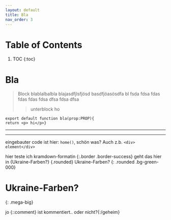 ```yaml
---
layout: default
title: Bla
nav_order: 3
---
```

# Table of Contents
1. TOC
{:toc}

# Bla

> Block blablalbalbla
> blajasdfjlsfjösd
> basdfjöasösdfa
> bl  fsda fdsa fdas fdas fdas fdsa dfsa fdsa dfsa
>> unterblock
> ho

    export default function bla(prop:PROP){
    return <p> hi</p>}
***
***

eingebauter code ist hier: `home()`, schön was? Auch z.b. `<div> element</div>`

hier teste ich kramdown-formatin
{:.border .border-success}
geht das hier in 
{Ukraine-Farben?}
{.rounded} 
Ukraine-Farben?
{: .rounded .bg-green-000}
# Ukraine-Farben?
{: .mega-big}

jo {::comment} ist kommentiert.. oder nicht?{:/geheim}
